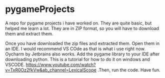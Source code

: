 # pygameProjects
A repo for pygame projects i have worked on. They are quite basic, but helped me learn a lot. They are in ZIP format, so you will have to download them and extract them.

Once you have downloaded the zip files and extracted them. Open them in an IDE. I would recommend VS COde as that is what i use right now. Oycharm by Jetbrains also works. Add the pygame library to your IDE after downloading python. This is a tutorial for how to do it on windows and VSCODE. https://www.youtube.com/watch?v=TxR0Oz2fkVw&ab_channel=LexicalScope .Then, run the code. Have fun.
